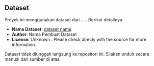 ## Dataset

Proyek ini menggunakan dataset dari ..... Berikut detailnya:  
- **Nama Dataset**: [dataset name]().
- **Author**: Nama Pembuat Dataset  
- **License**: Unknown . Please check direcly with the source for more information.  

Dataset tidak diunggah langsung ke repositori ini. Silakan unduh secara manual dari sumber di atas.  
